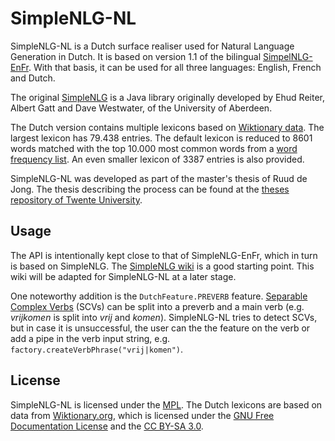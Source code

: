 # SimpleNLG-NL

SimpleNLG-NL is a Dutch surface realiser used for Natural Language Generation in Dutch. It is based on version 1.1 of the bilingual [SimpelNLG-EnFr](https://github.com/rali-udem/SimpleNLG-EnFr). With that basis, it can be used for all three languages: English, French and Dutch.

The original [SimpleNLG](https://github.com/simplenlg/simplenlg) is a Java library originally developed by Ehud Reiter, Albert Gatt and Dave Westwater, of the University of Aberdeen.

The Dutch version contains multiple lexicons based on [Wiktionary data](https://dumps.wikimedia.org/nlwiktionary/20180901/). The largest lexicon has 79.438 entries. The default lexicon is reduced to 8601 words matched with the top 10.000 most common words from a [word frequency list](https://github.com/hermitdave/FrequencyWords/blob/master/content/2016/nl/nl_full.txt). An even smaller lexicon of 3387 entries is also provided.

SimpleNLG-NL was developed as part of the master's thesis of Ruud de Jong. The thesis describing the process can be found at the [theses repository of Twente University](https://essay.utwente.nl/76411/).

## Usage
The API is intentionally kept close to that of SimpleNLG-EnFr, which in turn is based on SimpleNLG. The [SimpleNLG wiki](https://github.com/simplenlg/simplenlg/wiki) is a good starting point. This wiki will be adapted for SimpleNLG-NL at a later stage.

One noteworthy addition is the ```DutchFeature.PREVERB``` feature. [Separable Complex Verbs](http://www.taalportaal.org/taalportaal/topic/pid/topic-13998813296768009) (SCVs) can be split into a preverb and a main verb (e.g. _vrijkomen_ is split into _vrij_ and _komen_). SimpleNLG-NL tries to detect SCVs, but in case it is unsuccessful, the user can the the feature on the verb or add a pipe in the verb input string, e.g. ```factory.createVerbPhrase("vrij|komen")```.

## License
SimpleNLG-NL is licensed under the [MPL](https://www.mozilla.org/en-US/MPL/). The Dutch lexicons are based on data from [Wiktionary.org](wiktionary.org), which is licensed under the [GNU Free Documentation License](https://www.wikipedia.org/wiki/Wikipedia:Copyrights) and the [CC BY-SA 3.0](https://creativecommons.org/licenses/by-sa/3.0/).